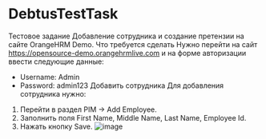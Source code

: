 # DebtusTestTask
Тестовое задание
Добавление сотрудника и создание претензии на сайте OrangeHRM Demo.
Что требуется сделать
Нужно перейти на сайт https://opensource-demo.orangehrmlive.com и на форме авторизации ввести следующие данные:
-	Username: Admin
-	Password: admin123
Добавить сотрудника
Для добавления сотрудника нужно:
1.	Перейти в раздел PIM -> Add Employee.
2.	Заполнить поля First Name, Middle Name, Last Name, Employee Id.
3.	Нажать кнопку Save.
![image](https://ibb.co/gZkrXfzj)
